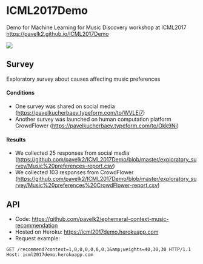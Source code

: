 # ICML2017Demo

Demo for Machine Learning for Music Discovery workshop at ICML2017 https://pavelk2.github.io/ICML2017Demo

![](https://habrastorage.org/web/d69/4cd/053/d694cd0537084ab99c6dc35cf77f5f00.png)

## Survey 
Exploratory survey about causes affecting music preferences

#### Conditions

* One survey was shared on social media (https://pavelkucherbaev.typeform.com/to/WVLEi7)
* Another survey was launched on human computation platform CrowdFlower (https://pavelkucherbaev.typeform.com/to/Okk9Ni)

#### Results

* We collected 25 responses from social media (https://github.com/pavelk2/ICML2017Demo/blob/master/exploratory_survey/Music%20preferences-report.csv)
* We collected 103 responses from CrowdFlower (https://github.com/pavelk2/ICML2017Demo/blob/master/exploratory_survey/Music%20preferences%20CrowdFlower-report.csv)

## API

* Code: https://github.com/pavelk2/ephemeral-context-music-recommendation
* Hosted on Heroku: https://icml2017demo.herokuapp.com
* Request example:

```
GET /recommend?context=1,0,0,0,0,0,0,1&amp;weights=40,30,30 HTTP/1.1
Host: icml2017demo.herokuapp.com
```
